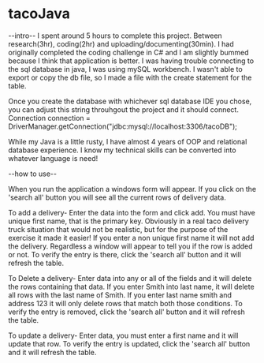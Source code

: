 # tacoJava

--intro-- I spent around 5 hours to complete this project. Between research(3hr), coding(2hr) and uploading/documenting(30min). I had originally completed the coding challenge in C# and I am slightly bummed because I think that application is better. I was having trouble connecting to the sql database in java, I was using mySQL workbench. I wasn't able to export or copy the db file, so I made a file with the create statement for the table. 

Once you create the database with whichever sql database IDE you chose, you can adjust this string throuhgout the project and it should connect.
Connection connection = DriverManager.getConnection("jdbc:mysql://localhost:3306/tacoDB");

While my Java is a little rusty, I have almost 4 years of OOP and relational database experience. I know my technical skills can be converted into whatever language is need!

--how to use--

When you run the application a windows form will appear. If you click on the 'search all' button you will see all the current rows of delivery data.

To add a delivery- Enter the data into the form and click add. You must have unique first name, that is the primary key. Obviously in a real taco delivery truck situation that would not be realistic, but for the purpose of the exercise it made it easier! If you enter a non unique first name it will not add the delivery. Regardless a window will appear to tell you if the row is added or not. To verify the entry is there, click the 'search all' button and it will refresh the table.

To Delete a delivery- Enter data into any or all of the fields and it will delete the rows containing that data. If you enter Smith into last name, it will delete all rows with the last name of Smith. If you enter last name smith and address 123 it will only delete rows that match both those conditions. To verify the entry is removed, click the 'search all' button and it will refresh the table.

To update a delivery- Enter data, you must enter a first name and it will update that row. To verify the entry is updated, click the 'search all' button and it will refresh the table.
